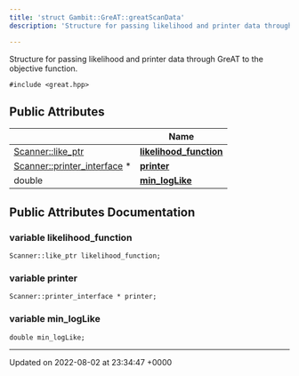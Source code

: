 ```yaml
---
title: 'struct Gambit::GreAT::greatScanData'
description: 'Structure for passing likelihood and printer data through GreAT to the objective function. '

---
```









Structure for passing likelihood and printer data through GreAT to the objective function. 


`#include <great.hpp>`

## Public Attributes

|                | Name           |
| -------------- | -------------- |
| [Scanner::like_ptr](/documentation/code/gambit_sphinx/classes/classgambit_1_1scanner_1_1like__ptr/) | **[likelihood_function](/documentation/code/gambit_sphinx/classes/structgambit_1_1great_1_1greatscandata/#variable-likelihood-function)**  |
| [Scanner::printer_interface](/documentation/code/gambit_sphinx/namespaces/namespacegambit_1_1scanner/#typedef-printer-interface) * | **[printer](/documentation/code/gambit_sphinx/classes/structgambit_1_1great_1_1greatscandata/#variable-printer)**  |
| double | **[min_logLike](/documentation/code/gambit_sphinx/classes/structgambit_1_1great_1_1greatscandata/#variable-min-loglike)**  |

## Public Attributes Documentation

### variable likelihood_function

```
Scanner::like_ptr likelihood_function;
```


### variable printer

```
Scanner::printer_interface * printer;
```


### variable min_logLike

```
double min_logLike;
```


-------------------------------

Updated on 2022-08-02 at 23:34:47 +0000